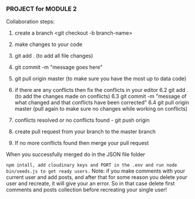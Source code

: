 ### PROJECT for MODULE 2
Collaboration steps:


1. create a branch
   <git checkout -b branch-name>
2. make changes to your code
3. git add . (to add all file changes)
4. git commit -m "message goes here"
5. git pull origin master (to make sure you have the most up to data code)
6. if there are any conflicts then fix the conflicts in your editor
   6.2 git add . (to add the changes made on conflicts)
   6.3 git commit -m "message of what changed and that conflicts have been corrected"
   6.4 git pull origin master (pull again to make sure no changes while working on conflicts)

7. conflicts resolved or no conflicts found - git push origin <your-branch-name>
8. create pull request from your branch to the master branch
9. If no more conflicts found then merge your pull request

When you successfully merged do in the JSON file folder

`npm intall, add cloudinary keys and PORT in the .env and run node bin/seeds.js to get ready users.`
Note: if you make comments with your current user and add posts, and after that
for some reason you delete your user and recreate, it will give your an error.
So in that case delete first comments and posts collection before recreating
your single user!

